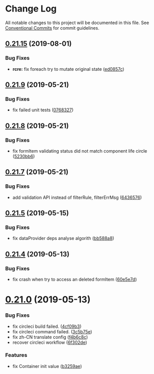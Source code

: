 # Change Log

All notable changes to this project will be documented in this file.
See [Conventional Commits](https://conventionalcommits.org) for commit guidelines.

## [0.21.15](https://github.com/andycall/RCRE/compare/v0.21.14...v0.21.15) (2019-08-01)


### Bug Fixes

* **rcre:** fix foreach try to mutate original state ([ed0857c](https://github.com/andycall/RCRE/commit/ed0857c))





## [0.21.9](https://github.com/andycall/RCRE/compare/v0.21.8...v0.21.9) (2019-05-21)


### Bug Fixes

* fix failed unit tests ([0768327](https://github.com/andycall/RCRE/commit/0768327))





## [0.21.8](https://github.com/andycall/RCRE/compare/v0.21.7...v0.21.8) (2019-05-21)


### Bug Fixes

* fix formItem validating status did not match component life circle ([5230bb6](https://github.com/andycall/RCRE/commit/5230bb6))





## [0.21.7](https://github.com/andycall/RCRE/compare/v0.21.6...v0.21.7) (2019-05-21)


### Bug Fixes

* add validation API instead of filterRule, filterErrMsg ([6436576](https://github.com/andycall/RCRE/commit/6436576))





## [0.21.5](https://github.com/andycall/RCRE/compare/v0.21.4...v0.21.5) (2019-05-15)


### Bug Fixes

* fix dataProvider deps analyse algorith ([bb588a8](https://github.com/andycall/RCRE/commit/bb588a8))





## [0.21.4](https://github.com/andycall/RCRE/compare/v0.21.3...v0.21.4) (2019-05-13)


### Bug Fixes

* fix crash when try to access an deleted formItem ([60e5e7d](https://github.com/andycall/RCRE/commit/60e5e7d))





# [0.21.0](https://github.com/andycall/RCRE/compare/v0.20.14...v0.21.0) (2019-05-13)


### Bug Fixes

* fix circleci build failed. ([4cf09b3](https://github.com/andycall/RCRE/commit/4cf09b3))
* fix circleci command failed. ([3c5b75e](https://github.com/andycall/RCRE/commit/3c5b75e))
* fix zh-CN translate config ([f4b6c8c](https://github.com/andycall/RCRE/commit/f4b6c8c))
* recover circleci workflow ([6f302de](https://github.com/andycall/RCRE/commit/6f302de))


### Features

* fix Container init value ([b3259ae](https://github.com/andycall/RCRE/commit/b3259ae))
